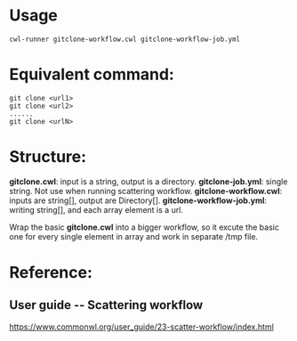 # Usage
```
cwl-runner gitclone-workflow.cwl gitclone-workflow-job.yml
```

# Equivalent command: 
```
git clone <url1>
git clone <url2>
......
git clone <urlN>
```

# Structure:
**gitclone.cwl**: input is a string, output is a directory.
**gitclone-job.yml**: single string. Not use when running scattering workflow.
**gitclone-workflow.cwl**: inputs are string[], output are Directory[].
**gitclone-workflow-job.yml**: writing string[], and each array element is a url.

Wrap the basic **gitclone.cwl** into a bigger workflow, so it excute the basic one for every single element in array and work in separate /tmp file.

# Reference:
## User guide -- Scattering workflow
https://www.commonwl.org/user_guide/23-scatter-workflow/index.html

